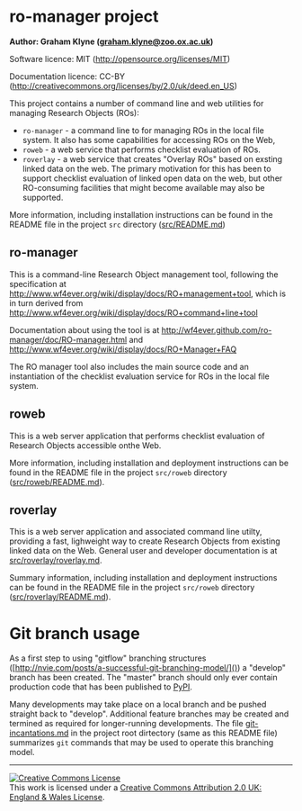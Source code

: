 # ro-manager project

**Author: Graham Klyne (graham.klyne@zoo.ox.ac.uk)**

Software licence: MIT (http://opensource.org/licenses/MIT)

Documentation licence: CC-BY (http://creativecommons.org/licenses/by/2.0/uk/deed.en_US)

This project contains a number of command line and web utilities for managing Research Objects (ROs):

* `ro-manager` - a command line to for managing ROs in the local file system.  It also has some capabilities for accessing ROs on the Web,
* `roweb` - a web service that performs checklist evaluation of ROs.
* `roverlay` - a web service that creates "Overlay ROs" based on exsting linked data on the web.  The primary motivation for this has been to support checklist evaluation of linked open data on the web, but other RO-consuming facilities that might become available may also be supported.

More information, including installation instructions can be found in the README file in the project `src` directory ([src/README.md])

[src/README.md]: https://github.com/wf4ever/ro-manager/blob/master/src/README.md "README for RO Manager"


## ro-manager

This is a command-line Research Object management tool, following the specification at http://www.wf4ever.org/wiki/display/docs/RO+management+tool, which is in turn derived from http://www.wf4ever.org/wiki/display/docs/RO+command+line+tool 

Documentation about using the tool is at http://wf4ever.github.com/ro-manager/doc/RO-manager.html and http://www.wf4ever.org/wiki/display/docs/RO+Manager+FAQ

The RO manager tool also includes the main source code and an instantiation of the checklist evaluation service for ROs in the local file system.

## roweb

This is a web server application that performs checklist evaluation of Research Objects accessible onthe Web.

More information, including installation and deployment instructions can be found in the README file in the project `src/roweb` directory ([src/roweb/README.md]).

[src/roweb/README.md]: https://github.com/wf4ever/ro-manager/blob/master/src/roweb/README.md "README for RO Checklist evaluation service"


## roverlay

This is a web server application and associated command line utilty, providing a fast, lighweight way to create Research Objects from existing linked data on the Web.  General user and developer documentation is at [src/roverlay/roverlay.md].

Summary information, including installation and deployment instructions can be found in the README file in the project `src/roweb` directory ([src/roverlay/README.md]).

[src/roverlay/roverlay.md]: https://github.com/wf4ever/ro-manager/blob/master/src/roverlay/roverlay.md "Documentation for Overlay RO service"

[src/roverlay/README.md]: https://github.com/wf4ever/ro-manager/blob/master/src/roverlay/README.md "README for Overlay RO service"


# Git branch usage

As a first step to using "gitflow" branching structures ([http://nvie.com/posts/a-successful-git-branching-model/]()) a "develop" branch has been created.  The "master" branch should only ever contain production code that has been published to [PyPI](https://pypi.python.org/pypi).

Many developments may take place on a local branch and be pushed straight back to "develop".  Additional feature branches may be created and termined as required for longer-running developments.  The file [git-incantations.md] in the project root dirtectory (same as this README file) summarizes `git` commands that may be used to operate this branching model.

[git-incantations.md]: https://github.com/wf4ever/ro-manager/blob/master/git-incantations.md "Summary of GIT commands for various tasks"

----

<a rel="license" href="http://creativecommons.org/licenses/by/2.0/uk/deed.en_US"><img alt="Creative Commons License" style="border-width:0" src="http://i.creativecommons.org/l/by/2.0/uk/80x15.png" /></a><br />This work is licensed under a <a rel="license" href="http://creativecommons.org/licenses/by/2.0/uk/deed.en_US">Creative Commons Attribution 2.0 UK: England &amp; Wales License</a>.

